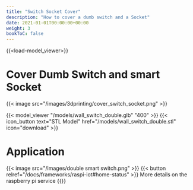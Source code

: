```yaml
---
title: "Switch Socket Cover"
description: "How to cover a dumb switch and a Socket"
date: 2021-01-01T00:00:00+00:00
weight: 3
bookToC: false
---
```

{{<load-model_viewer>}}

# Cover Dumb Switch and smart Socket

{{< image src="/images/3dprinting/cover_switch_socket.png" >}}

{{< model_viewer "/models/wall_switch_double.glb" "400" >}}
{{< icon_button text="STL Model" href="/models/wall_switch_double.stl" icon="download" >}}

# Application

{{< image src="/images/double smart switch.png" >}}
{{< button relref="/docs/frameworks/raspi-iot#home-status" >}} More details on the raspberry pi service {{</button>}}
